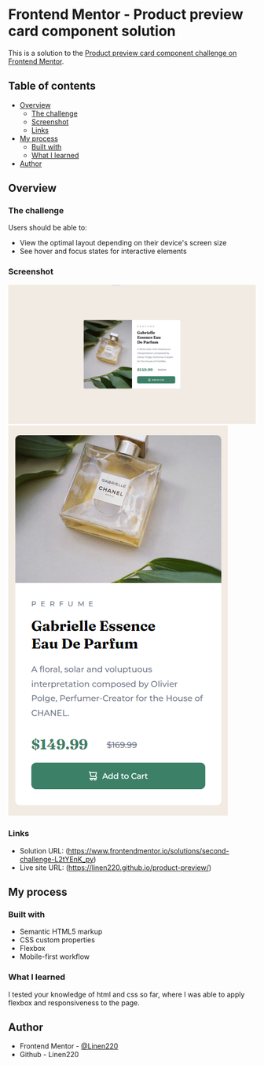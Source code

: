 # Frontend Mentor - Product preview card component solution

This is a solution to the [Product preview card component challenge on Frontend Mentor](https://www.frontendmentor.io/challenges/product-preview-card-component-GO7UmttRfa). 

## Table of contents

- [Overview](#overview)
  - [The challenge](#the-challenge)
  - [Screenshot](#screenshot)
  - [Links](#links)
- [My process](#my-process)
  - [Built with](#built-with)
  - [What I learned](#what-i-learned)
- [Author](#author)

## Overview

### The challenge

Users should be able to:

- View the optimal layout depending on their device's screen size
- See hover and focus states for interactive elements

### Screenshot

![](./asset/img/Screenshot.png)
![](./asset/img/Screenshot-2.png)

### Links

- Solution URL: (https://www.frontendmentor.io/solutions/second-challenge-L2tYEnK_py)
- Live site URL: (https://linen220.github.io/product-preview/)

## My process

### Built with

- Semantic HTML5 markup
- CSS custom properties
- Flexbox
- Mobile-first workflow

### What I learned

I tested your knowledge of html and css so far, where I was able to apply flexbox and responsiveness to the page.

## Author

- Frontend Mentor - [@Linen220](https://www.frontendmentor.io/profile/Linen220)
- Github - Linen220